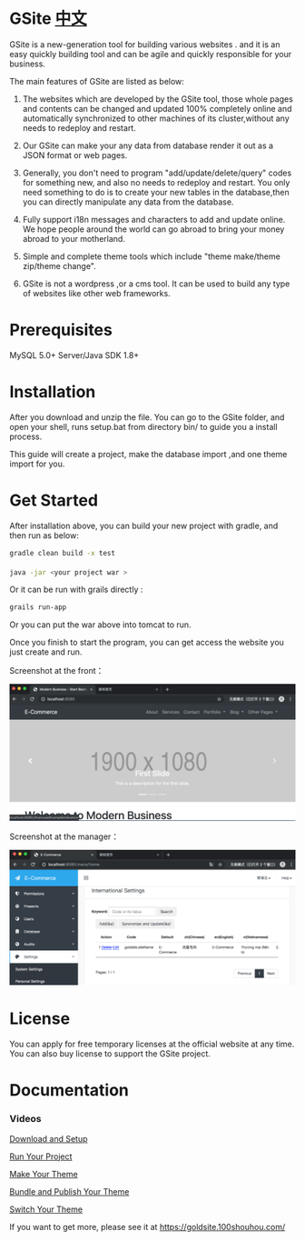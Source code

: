 
  
  
GSite   [中文](README_zh.md)
==========================  
  
GSite is a new-generation tool for building various websites . and it is an easy quickly building tool and can be agile and quickly responsible for your business.

The main features of GSite are listed as below:

1. The websites which are developed by the GSite tool, those whole pages and contents can be changed and updated 100% completely online and automatically 
synchronized to other machines of its cluster,without any needs to redeploy and restart.

2. Our GSite can make your any data from database render it out as a JSON format or web pages.

3. Generally, you don't need to program "add/update/delete/query"  codes for something new, and also no needs to redeploy and restart. 
You only need something to do is to create your new tables in the database,then  you can directly 
manipulate any data from the database.

4. Fully support i18n messages and characters to add and update online. We hope people around the world can go abroad to bring your money abroad to your motherland.

5. Simple and complete theme tools which include "theme make/theme zip/theme change".

6. GSite is not a wordpress ,or a cms tool. It can be used to build any type of websites like other web frameworks.
  
  
Prerequisites  
============= 

MySQL 5.0+ Server/Java SDK 1.8+
  
Installation 
============  
  
After you download and unzip the file. You can go to the GSite folder, and open your shell, runs setup.bat from directory bin/ to guide you a install process.

This guide will create a project, make the database import ,and one theme import for you. 

Get Started
===========
  
After installation above, you can build your new project with gradle, and then run as below:

```bash
gradle clean build -x test

java -jar <your project war >
```

Or it can be run with grails directly :

```bash
grails run-app
```

Or you can put the war above into tomcat to run.
  
Once you finish to start the program, you can get access the website you just create and run.

Screenshot at the front：

![](./libs/images/front_en.png)


Screenshot at the manager：

![](./libs/images/mana_en.png)

License
=======
You can apply for free temporary licenses at the official website at any time. You can also buy license to support the GSite project.
 
Documentation  
=============  

### Videos

[Download and Setup](https://goldsite.100shouhou.com/video?id=1)

[Run Your Project](https://goldsite.100shouhou.com/video?id=2)

[Make Your Theme](https://goldsite.100shouhou.com/video?id=3)

[Bundle and Publish Your Theme](https://goldsite.100shouhou.com/video?id=4)

[Switch Your Theme](https://goldsite.100shouhou.com/video?id=5)

If you want to get more, please see it at https://goldsite.100shouhou.com/